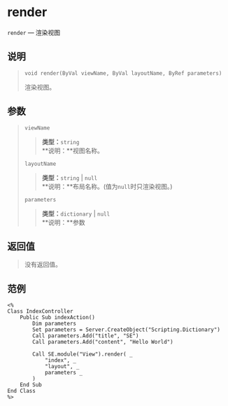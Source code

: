 render
======
`render` &mdash; 渲染视图

说明
----
>     void render(ByVal viewName, ByVal layoutName, ByRef parameters)
> 渲染视图。

参数
----
> `viewName`
>> **类型：**`string`  
>> **说明：**视图名称。
>
> `layoutName`
>> **类型：**`string` | `null`  
>> **说明：**布局名称。(值为`null`时只渲染视图。)
>
> `parameters`
>> **类型：**`dictionary` | `null`  
>> **说明：**参数

返回值
------
> 没有返回值。

范例
----
>
    <%
    Class IndexController
        Public Sub indexAction()
            Dim parameters
            Set parameters = Server.CreateObject("Scripting.Dictionary")
            Call parameters.Add("title", "SE")
            Call parameters.Add("content", "Hello World")
>
            Call SE.module("View").render( _
                "index", _
                "layout", _
                parameters _
            )
        End Sub
    End Class
    %>